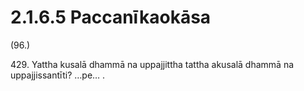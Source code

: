 

# 2.1.6.5 Paccanīkaokāsa





(96.)

429\. Yattha kusalā dhammā na uppajjittha tattha akusalā dhammā na uppajjissantīti? …pe… .




